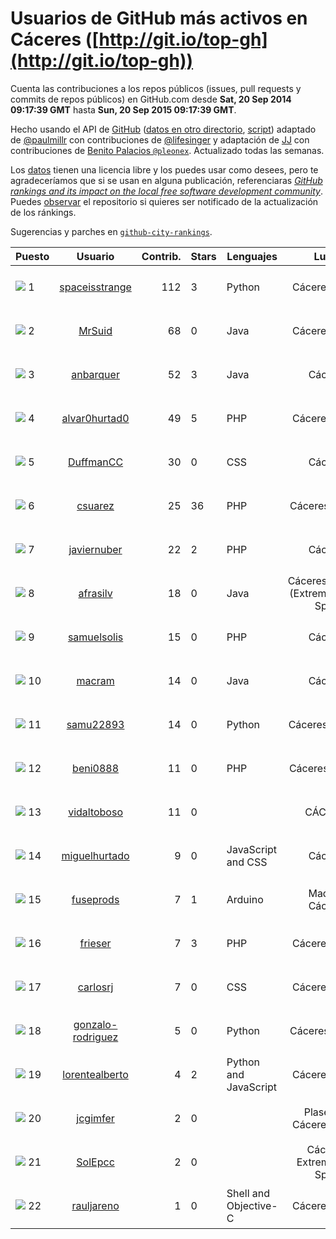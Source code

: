 
# Usuarios de GitHub más activos en Cáceres ([http://git.io/top-gh](http://git.io/top-gh))



  Cuenta las contribuciones a los repos públicos (issues, pull requests y commits de repos públicos) en GitHub.com desde  **Sat, 20 Sep 2014 09:17:39 GMT** hasta **Sun, 20 Sep 2015 09:17:39 GMT**.

  Hecho usando el API de [GitHub](http://github.com) ([datos en otro directorio](https://github.com/JJ/top-github-users-data/tree/master/data), [script](https://github.com/JJ/top-github-users)) adaptado de [@paulmillr](https://github.com/paulmillr) con contribuciones de [@lifesinger](https://github.com/lifesinger) y adaptación de [JJ](http://jj.github.io) con contribuciones de [Benito Palacios `@pleonex`](http://github.com/pleonex). Actualizado todas las semanas.

  Los [datos](https://github.com/JJ/top-github-users-data/tree/master/data) tienen una licencia libre y los puedes usar como desees, pero te agradeceríamos que si se usan en alguna publicación, referenciaras [*GitHub rankings and its impact on the local free software development community*](https://thewinnower.com/papers/github-rankings-and-its-impact-on-the-local-free-software-development-community). Puedes [observar](https://github.com/JJ/top-github-users-data/subscription) el repositorio si quieres ser notificado de la actualización de los ránkings.

  Sugerencias y parches en [`github-city-rankings`](http://github.com/JJ/github-city-rankings).


| Puesto   |  Usuario  |Contrib.| Stars | Lenguajes   |      Lugar      |  Avatar  |
|----------|:---------:|-------:|-------|-------------|:---------------:|----------|
|![](https://raw.githubusercontent.com/JJ/github-city-rankings/master/img/.gif) 1 | [spaceisstrange](https://github.com/spaceisstrange) | 112 | 3 | Python | Cáceres, Spain | <img src='https://avatars2.githubusercontent.com/u/6024783?v=3&s=64' width="64" title='Fran González'> |
|![](https://raw.githubusercontent.com/JJ/github-city-rankings/master/img/.gif) 2 | [MrSuid](https://github.com/MrSuid) | 68 | 0 | Java | Cáceres, Spain | <img src='https://avatars0.githubusercontent.com/u/3399621?v=3&s=64' width="64" title='Óscar Caballero'> |
|![](https://raw.githubusercontent.com/JJ/github-city-rankings/master/img/.gif) 3 | [anbarquer](https://github.com/anbarquer) | 52 | 3 | Java | Cáceres | <img src='https://avatars3.githubusercontent.com/u/9308394?v=3&s=64' width="64" title='anbarquer'> |
|![](https://raw.githubusercontent.com/JJ/github-city-rankings/master/img/.gif) 4 | [alvar0hurtad0](https://github.com/alvar0hurtad0) | 49 | 5 | PHP | Cáceres, Spain | <img src='https://avatars0.githubusercontent.com/u/1130114?v=3&s=64' width="64" title='Alvaro J. Hurtado Villegas'> |
|![](https://raw.githubusercontent.com/JJ/github-city-rankings/master/img/.gif) 5 | [DuffmanCC](https://github.com/DuffmanCC) | 30 | 0 | CSS | Cáceres | <img src='https://avatars2.githubusercontent.com/u/10270656?v=3&s=64' width="64" title='Carlos Ortiz'> |
|![](https://raw.githubusercontent.com/JJ/github-city-rankings/master/img/.gif) 6 | [csuarez](https://github.com/csuarez) | 25 | 36 | PHP | Cáceres (Spain) | <img src='https://avatars0.githubusercontent.com/u/680660?v=3&s=64' width="64" title='César Suárez Ortega'> |
|![](https://raw.githubusercontent.com/JJ/github-city-rankings/master/img/.gif) 7 | [javiernuber](https://github.com/javiernuber) | 22 | 2 | PHP | Cáceres | <img src='https://avatars1.githubusercontent.com/u/854567?v=3&s=64' width="64" title='Fco Javier Núñez Berrocoso'> |
|![](https://raw.githubusercontent.com/JJ/github-city-rankings/master/img/.gif) 8 | [afrasilv](https://github.com/afrasilv) | 18 | 0 | Java | Cáceres/Badajoz (Extremadura) - Spain | <img src='https://avatars1.githubusercontent.com/u/9256924?v=3&s=64' width="64" title='Alejandro Franco Silva'> |
|![](https://raw.githubusercontent.com/JJ/github-city-rankings/master/img/.gif) 9 | [samuelsolis](https://github.com/samuelsolis) | 15 | 0 | PHP | Cáceres | <img src='https://avatars0.githubusercontent.com/u/3817887?v=3&s=64' width="64" title='Samuel'> |
|![](https://raw.githubusercontent.com/JJ/github-city-rankings/master/img/.gif) 10 | [macram](https://github.com/macram) | 14 | 0 | Java | Cáceres | <img src='https://avatars1.githubusercontent.com/u/2062111?v=3&s=64' width="64" title='Manu Mateos'> |
|![](https://raw.githubusercontent.com/JJ/github-city-rankings/master/img/.gif) 11 | [samu22893](https://github.com/samu22893) | 14 | 0 | Python | Cáceres, España | <img src='https://avatars2.githubusercontent.com/u/5812967?v=3&s=64' width="64" title='Samuel Martín Cantalejo'> |
|![](https://raw.githubusercontent.com/JJ/github-city-rankings/master/img/.gif) 12 | [beni0888](https://github.com/beni0888) | 11 | 0 | PHP | Cáceres - Spain | <img src='https://avatars0.githubusercontent.com/u/2619784?v=3&s=64' width="64" title='Jesús Miguel Benito Calzada'> |
|![](https://raw.githubusercontent.com/JJ/github-city-rankings/master/img/.gif) 13 | [vidaltoboso](https://github.com/vidaltoboso) | 11 | 0 |  | CÁCERES | <img src='https://avatars0.githubusercontent.com/u/4061419?v=3&s=64' width="64" title='vidaltoboso'> |
|![](https://raw.githubusercontent.com/JJ/github-city-rankings/master/img/.gif) 14 | [miguelhurtado](https://github.com/miguelhurtado) | 9 | 0 | JavaScript and CSS | Cáceres | <img src='https://avatars1.githubusercontent.com/u/4569925?v=3&s=64' width="64" title='Miguel Hurtado'> |
|![](https://raw.githubusercontent.com/JJ/github-city-rankings/master/img/.gif) 15 | [fuseprods](https://github.com/fuseprods) | 7 | 1 | Arduino | Madrid / Cáceres | <img src='https://avatars3.githubusercontent.com/u/3052275?v=3&s=64' width="64" title='Javier Collado'> |
|![](https://raw.githubusercontent.com/JJ/github-city-rankings/master/img/.gif) 16 | [frieser](https://github.com/frieser) | 7 | 3 | PHP | Cáceres, Spain | <img src='https://avatars1.githubusercontent.com/u/821756?v=3&s=64' width="64" title='Hector Molano'> |
|![](https://raw.githubusercontent.com/JJ/github-city-rankings/master/img/.gif) 17 | [carlosrj](https://github.com/carlosrj) | 7 | 0 | CSS | Cáceres, Spain | <img src='https://avatars0.githubusercontent.com/u/9881700?v=3&s=64' width="64" title='Carlos Rufo Jiménez'> |
|![](https://raw.githubusercontent.com/JJ/github-city-rankings/master/img/.gif) 18 | [gonzalo-rodriguez](https://github.com/gonzalo-rodriguez) | 5 | 0 | Python | Cáceres (Spain) | <img src='https://avatars1.githubusercontent.com/u/4035127?v=3&s=64' width="64" title='Gonzalo Rodríguez Píriz'> |
|![](https://raw.githubusercontent.com/JJ/github-city-rankings/master/img/.gif) 19 | [lorentealberto](https://github.com/lorentealberto) | 4 | 2 | Python and JavaScript | Cáceres, Spain | <img src='https://avatars1.githubusercontent.com/u/3707216?v=3&s=64' width="64" title='Alberto Lorente'> |
|![](https://raw.githubusercontent.com/JJ/github-city-rankings/master/img/.gif) 20 | [jcgimfer](https://github.com/jcgimfer) | 2 | 0 |  | Plasencia, Cáceres, Spain | <img src='https://avatars0.githubusercontent.com/u/12746401?v=3&s=64' width="64" title='Juan Carlos Giménez'> |
|![](https://raw.githubusercontent.com/JJ/github-city-rankings/master/img/.gif) 21 | [SolEpcc](https://github.com/SolEpcc) | 2 | 0 |  | Cáceres, Extremadura, Spain | <img src='https://avatars3.githubusercontent.com/u/9723722?v=3&s=64' width="64" title='Smart Open Lab Epcc'> |
|![](https://raw.githubusercontent.com/JJ/github-city-rankings/master/img/.gif) 22 | [rauljareno](https://github.com/rauljareno) | 1 | 0 | Shell and Objective-C | Cáceres, Spain | <img src='https://avatars2.githubusercontent.com/u/4493075?v=3&s=64' width="64" title='Raul Jareño'> |
